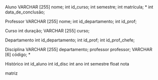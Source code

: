 Aluno
VARCHAR [255] nome;
int id_curso;
int semestre;
int matrícula; *
int data_de_conclusão;

Professor
VARCHAR [255] nome;
int id_departamento;
int id_prof;

Curso
int duração;
VARCHAR [255] curso;

Departamento
int id_departamento;
int id_prof;
int id_prof_chefe;

Disciplina
VARCHAR [255] departamento;
professor professor;
VARCHAR [6] código; *

Histórico
int id_aluno
int id_disc
int ano
int semestre
float nota

matriz

